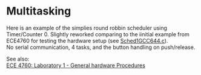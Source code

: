 # Multitasking

Here is an example of the simplies round robbin scheduler using Timer/Counter 0. Slightly reworked comparing to the iinitial example from ECE4760 for testing the hardware setup (see [Sched1GCC644.c](https://people.ece.cornell.edu/land/courses/ece4760/labs/s2012/Sched1GCC644.c "Sched1GCC644.c")).  
No serial communication, 4 tasks, and the button handling on push/release.  

See also:  
[ECE 4760: Laboratory 1 - General hardware Procedures](https://people.ece.cornell.edu/land/courses/ece4760/labs/s2012/lab1.html "ECE 4760: Laboratory 1 - General hardware Procedures]")  